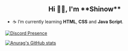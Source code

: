 <div align="center"> <h2> Hi 👋🏽, I'm **Shinow** </h2> </div>

- ☕ I’m currently learning **HTML**, **CSS** and **Java Script**.

[![Discord Presence](https://lanyard.cnrad.dev/api/572043032585830403)](https://discord.com/users/572043032585830403)

[![Anurag's GitHub stats](https://github-readme-stats.vercel.app/api?username=ItzShinow)](https://github.com/anuraghazra/github-readme-stats)
